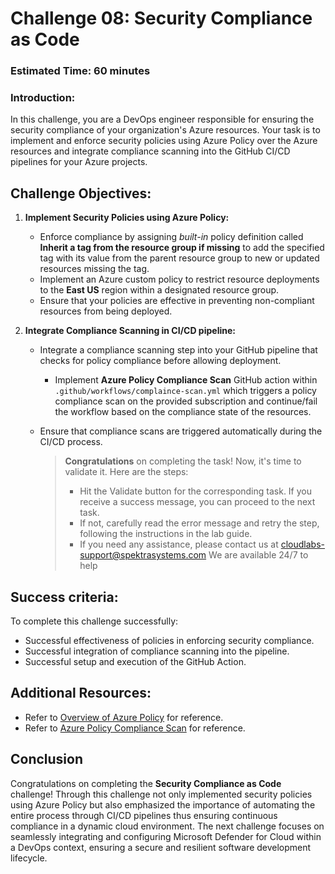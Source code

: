 # Challenge 08: Security Compliance as Code

### Estimated Time: 60 minutes

### Introduction:
In this challenge, you are a DevOps engineer responsible for ensuring the security compliance of your organization's Azure resources. Your task is to implement and enforce security policies using Azure Policy over the Azure resources and integrate compliance scanning into the GitHub CI/CD pipelines for your Azure projects. 

## Challenge Objectives:

1. **Implement Security Policies using Azure Policy:**
   - Enforce compliance by assigning *built-in* policy definition called **Inherit a tag from the resource group if missing** to add the specified tag with its value from the parent resource group to new or updated resources missing the tag.
   - Implement an Azure custom policy to restrict resource deployments to the **East US** region within a designated resource group.
   - Ensure that your policies are effective in preventing non-compliant resources from being deployed.
   
2. **Integrate Compliance Scanning in CI/CD pipeline:**
   - Integrate a compliance scanning step into your GitHub pipeline that checks for policy compliance before allowing deployment.
      - Implement **Azure Policy Compliance Scan** GitHub action within `.github/workflows/complaince-scan.yml` which triggers a policy compliance scan on the provided subscription and continue/fail the workflow based on the compliance state of the resources.
   - Ensure that compliance scans are triggered automatically during the CI/CD process.

     > **Congratulations** on completing the task! Now, it's time to validate it. Here are the steps:
     > - Hit the Validate button for the corresponding task. If you receive a success message, you can proceed to the next task. 
     > - If not, carefully read the error message and retry the step, following the instructions in the lab guide.
     > - If you need any assistance, please contact us at cloudlabs-support@spektrasystems.com We are available 24/7 to help

     <validation step="c4116d8a-97eb-4c0f-9e24-2077e5ea6a49" />
     
## Success criteria:
To complete this challenge successfully:

- Successful effectiveness of policies in enforcing security compliance.
- Successful integration of compliance scanning into the pipeline.
- Successful setup and execution of the GitHub Action.

## Additional Resources:

- Refer to [Overview of Azure Policy](https://learn.microsoft.com/en-us/azure/governance/policy/overview) for reference.
- Refer to [Azure Policy Compliance Scan](https://github.com/marketplace/actions/azure-policy-compliance-scan) for reference.


## Conclusion
Congratulations on completing the **Security Compliance as Code** challenge! Through this challenge not only implemented security policies using Azure Policy but also emphasized the importance of automating the entire process through CI/CD pipelines thus ensuring continuous compliance in a dynamic cloud environment. The next challenge focuses on seamlessly integrating and configuring Microsoft Defender for Cloud within a DevOps context, ensuring a secure and resilient software development lifecycle.
